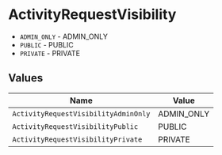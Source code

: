 # ActivityRequestVisibility

* `ADMIN_ONLY` - ADMIN_ONLY
* `PUBLIC` - PUBLIC
* `PRIVATE` - PRIVATE


## Values

| Name                                 | Value                                |
| ------------------------------------ | ------------------------------------ |
| `ActivityRequestVisibilityAdminOnly` | ADMIN_ONLY                           |
| `ActivityRequestVisibilityPublic`    | PUBLIC                               |
| `ActivityRequestVisibilityPrivate`   | PRIVATE                              |